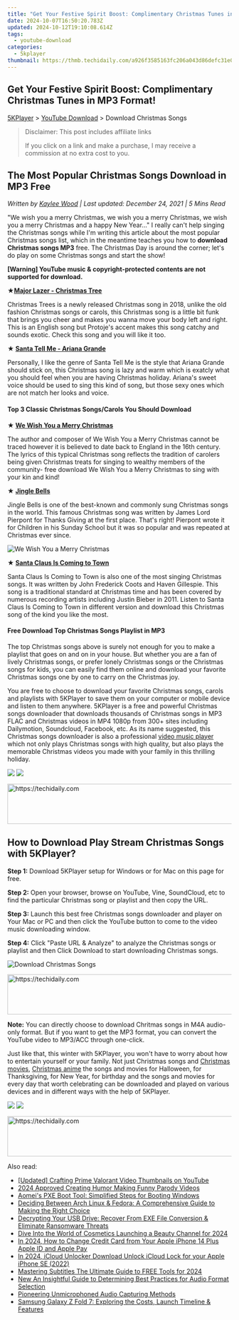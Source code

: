 ```yaml
---
title: "Get Your Festive Spirit Boost: Complimentary Christmas Tunes in MP3 Format!"
date: 2024-10-07T16:50:20.783Z
updated: 2024-10-12T19:10:08.614Z
tags:
  - youtube-download
categories:
  - 5kplayer
thumbnail: https://thmb.techidaily.com/a926f3585163fc206a043d86defc31e04aa0b8209e0df21f919437f2401fbd1a.jpg
---
```


## Get Your Festive Spirit Boost: Complimentary Christmas Tunes in MP3 Format!

[5KPlayer](https://tools.techidaily.com/5kplayer/products/) \> [YouTube Download](https://tools.techidaily.com/5kplayer/youtube-download/) \> Download Christmas Songs

>  Disclaimer: This post includes affiliate links
>
>  If you click on a link and make a purchase, I may receive a commission at no extra cost to you.
>

## The Most Popular Christmas Songs Download in MP3 Free

 _Written by [Kaylee Wood](https://www.quora.com/profile/Amanda-Hu-21) | Last updated: December 24, 2021 | 5 Mins Read_

"We wish you a merry Christmas, we wish you a merry Christmas, we wish you a merry Christmas and a happy New Year…" I really can't help singing the Christmas songs while I'm writing this article about the most popular Christmas songs list, which in the meantime teaches you how to **download Christmas songs MP3** free. The Christmas Day is around the corner; let's do play on some Christmas songs and start the show!

**\[Warning\] YouTube music & copyright-protected contents are not supported for download.**

**★[Major Lazer - Christmas Tree](https://youtu.be/ux3STlov7Vw)**

Christmas Trees is a newly released Christmas song in 2018, unlike the old fashion Christmas songs or carols, this Christmas song is a little bit funk that brings you cheer and makes you wanna move your body left and right. This is an English song but Protoje's accent makes this song catchy and sounds exotic. Check this song and you will like it too. 

**★ [Santa Tell Me - Ariana Grande](https://www.youtube.com/watch?v=nlR0MkrRklg)** 

Personally, I like the genre of Santa Tell Me is the style that Ariana Grande should stick on, this Christmas song is lazy and warm which is exatcly what you should feel when you are having Christmas holiday. Ariana's sweet voice should be used to sing this kind of song, but those sexy ones which are not match her looks and voice. 

#### **Top 3 Classic Christmas Songs/Carols You Should Download**

**★ [We Wish You a Merry Christmas](https://en.wikipedia.org/wiki/We%5FWish%5FYou%5Fa%5FMerry%5FChristmas)** 

The author and composer of We Wish You a Merry Christmas cannot be traced however it is believed to date back to England in the 16th century. The lyrics of this typical Christmas song reflects the tradition of carolers being given Christmas treats for singing to wealthy members of the community- free download We Wish You a Merry Christmas to sing with your kin and kind!

**★ [Jingle Bells](https://en.wikipedia.org/wiki/Jingle%5FBells)** 

Jingle Bells is one of the best-known and commonly sung Christmas songs in the world. This famous Christmas song was written by James Lord Pierpont for Thanks Giving at the first place. That's right! Pierpont wrote it for Children in his Sunday School but it was so popular and was repeated at Christmas ever since.

![We Wish You a Merry Christmas](https://www.5kplayer.com/youtube-download/img/wish-you-christmas.jpg) 

**★ [Santa Claus Is Coming to Town](https://en.wikipedia.org/wiki/Santa%5FClaus%5FIs%5FComing%5Fto%5FTown)** 

Santa Claus Is Coming to Town is also one of the most singing Christmas songs. It was written by John Frederick Coots and Haven Gillespie. This song is a traditional standard at Christmas time and has been covered by numerous recording artists including Justin Bieber in 2011\. Listen to Santa Claus Is Coming to Town in different version and download this Christmas song of the kind you like the most. 

#### **Free Download Top Christmas Songs Playlist in MP3**

 The top Christmas songs above is surely not enough for you to make a playlist that goes on and on in your house. But whether you are a fan of lively Christmas songs, or prefer lonely Christmas songs or the Christmas songs for kids, you can easily find them online and download your favorite Christmas songs one by one to carry on the Christmas joy. 

 You are free to choose to download your favorite Christmas songs, carols and playlists with 5KPlayer to save them on your computer or mobile device and listen to them anywhere. 5KPlayer is a free and powerful Christmas songs downloader that downloads thousands of Christmas songs in MP3 FLAC and Christmas videos in MP4 1080p from 300+ sites including Dailymotion, Soundcloud, Facebook, etc. As its name suggested, this Christmas songs downloader is also a professional [video music player](https://tools.techidaily.com/5kplayer/video-music-player/) which not only plays Christmas songs with high quality, but also plays the memorable Christmas videos you made with your family in this thrilling holiday. 

[![](https://www.5kplayer.com/youtube-download/../button/freedownwhitewin.png)](https://tools.techidaily.com/5kplayer/products/) [![](https://www.5kplayer.com/youtube-download/../button/freedownbackmac.png)](https://tools.techidaily.com/5kplayer/products/) 

<!-- affiliate ads begin -->
<a href="https://appsumo.8odi.net/c/5597632/2123726/7443" target="_top" id="2123726">
  <img src="//a.impactradius-go.com/display-ad/7443-2123726" border="0" alt="https://techidaily.com" width="600" height="90"/>
</a>
<img height="0" width="0" src="https://appsumo.8odi.net/i/5597632/2123726/7443" style="position:absolute;visibility:hidden;" border="0" />
<!-- affiliate ads end -->

## How to Download Play Stream Christmas Songs with 5KPlayer?

**Step 1:** Download 5KPlayer setup for Windows or for Mac on this page for free.

**Step 2:** Open your browser, browse on YouTube, Vine, SoundCloud, etc to find the particular Christmas song or playlist and then copy the URL. 

**Step 3:** Launch this best free Christmas songs downloader and player on Your Mac or PC and then click the YouTube button to come to the video music downloading window. 

**Step 4:** Click "Paste URL & Analyze" to analyze the Christmas songs or playlist and then Click Download to start downloading Christmas songs. 

![Download Christmas Songs](https://www.5kplayer.com/youtube-download/img/download-christmas-songs2.jpg) 

<!-- affiliate ads begin -->
<a href="https://ephamedtechinc.pxf.io/c/5597632/2136626/26400" target="_top" id="2136626">
  <img src="//a.impactradius-go.com/display-ad/26400-2136626" border="0" alt="https://techidaily.com" width="728" height="90"/>
</a>
<img height="0" width="0" src="https://ephamedtechinc.pxf.io/i/5597632/2136626/26400" style="position:absolute;visibility:hidden;" border="0" />
<!-- affiliate ads end -->

**Note:** You can directly choose to download Chritmas songs in M4A audio-only format. But if you want to get the MP3 format, you can convert the YouTube video to MP3/ACC through one-click.

Just like that, this winter with 5KPlayer, you won't have to worry about how to entertain yourself or your family. Not just Christmas songs and [Christmas movies](https://tools.techidaily.com/5kplayer/video-music-player/), [Christmas anime](https://tools.techidaily.com/5kplayer/youtube-download/) the songs and movies for Halloween, for Thanksgiving, for New Year, for birthday and the songs and movies for every day that worth celebrating can be downloaded and played on various devices and in different ways with the help of 5KPlayer.

[![](https://www.5kplayer.com/youtube-download/../button/freedownwhitewin.png)](https://tools.techidaily.com/5kplayer/products/) [![](https://www.5kplayer.com/youtube-download/../button/freedownbackmac.png)](https://tools.techidaily.com/5kplayer/products/)

<!-- affiliate ads begin -->
<a href="https://appsumo.8odi.net/c/5597632/2129741/7443" target="_top" id="2129741">
  <img src="//a.impactradius-go.com/display-ad/7443-2129741" border="0" alt="https://techidaily.com" width="728" height="90"/>
</a>
<img height="0" width="0" src="https://appsumo.8odi.net/i/5597632/2129741/7443" style="position:absolute;visibility:hidden;" border="0" />
<!-- affiliate ads end -->

<ins class="adsbygoogle"
     style="display:block"
     data-ad-format="autorelaxed"
     data-ad-client="ca-pub-7571918770474297"
     data-ad-slot="1223367746"></ins>

<ins class="adsbygoogle"
     style="display:block"
     data-ad-client="ca-pub-7571918770474297"
     data-ad-slot="8358498916"
     data-ad-format="auto"
     data-full-width-responsive="true"></ins>

<span class="atpl-alsoreadstyle">Also read:</span>
<div><ul>
<li><a href="https://youtube-video-recordings.techidaily.com/updated-crafting-prime-valorant-video-thumbnails-on-youtube/"><u>[Updated] Crafting Prime Valorant Video Thumbnails on YouTube</u></a></li>
<li><a href="https://youtube-video-recordings.techidaily.com/2024-approved-creating-humor-making-funny-parody-videos/"><u>2024 Approved Creating Humor Making Funny Parody Videos</u></a></li>
<li><a href="https://win-rankings.techidaily.com/aomeis-pxe-boot-tool-simplified-steps-for-booting-windows/"><u>Aomei's PXE Boot Tool: Simplified Steps for Booting Windows</u></a></li>
<li><a href="https://tech-renaissance.techidaily.com/deciding-between-arch-linux-and-fedora-a-comprehensive-guide-to-making-the-right-choice/"><u>Deciding Between Arch Linux & Fedora: A Comprehensive Guide to Making the Right Choice</u></a></li>
<li><a href="https://discover-exceptional.techidaily.com/decrypting-your-usb-drive-recover-from-exe-file-conversion-and-eliminate-ransomware-threats/"><u>Decrypting Your USB Drive: Recover From EXE File Conversion & Eliminate Ransomware Threats</u></a></li>
<li><a href="https://youtube-video-recordings.techidaily.com/dive-into-the-world-of-cosmetics-launching-a-beauty-channel-for-2024/"><u>Dive Into the World of Cosmetics Launching a Beauty Channel for 2024</u></a></li>
<li><a href="https://apple-account.techidaily.com/in-2024-how-to-change-credit-card-from-your-apple-iphone-14-plus-apple-id-and-apple-pay-by-drfone-ios/"><u>In 2024, How to Change Credit Card from Your Apple iPhone 14 Plus Apple ID and Apple Pay</u></a></li>
<li><a href="https://activate-lock.techidaily.com/in-2024-icloud-unlocker-download-unlock-icloud-lock-for-your-apple-iphone-se-2022-by-drfone-ios/"><u>In 2024, iCloud Unlocker Download Unlock iCloud Lock for your Apple iPhone SE (2022)</u></a></li>
<li><a href="https://extra-skills.techidaily.com/mastering-subtitles-the-ultimate-guide-to-free-tools-for-2024/"><u>Mastering Subtitles The Ultimate Guide to FREE Tools for 2024</u></a></li>
<li><a href="https://voice-adjusting.techidaily.com/new-an-insightful-guide-to-determining-best-practices-for-audio-format-selection/"><u>New An Insightful Guide to Determining Best Practices for Audio Format Selection</u></a></li>
<li><a href="https://youtube-video-recordings.techidaily.com/pioneering-unmicrophoned-audio-capturing-methods/"><u>Pioneering Unmicrophoned Audio Capturing Methods</u></a></li>
<li><a href="https://tech-renaissance.techidaily.com/samsung-galaxy-z-fold-7-exploring-the-costs-launch-timeline-and-features/"><u>Samsung Galaxy Z Fold 7: Exploring the Costs, Launch Timeline & Features</u></a></li>
</ul></div>

